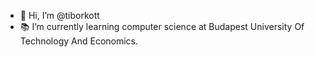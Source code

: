 - 👋  Hi, I’m @tiborkott
- 📚  I’m currently learning computer science at Budapest University Of Technology And Economics.

<!---
tiborkott/tiborkott is a ✨ special ✨ repository because its `README.md` (this file) appears on your GitHub profile.
You can click the Preview link to take a look at your changes.
--->
